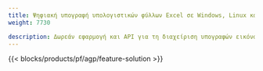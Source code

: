 ```yaml
---
title: Ψηφιακή υπογραφή υπολογιστικών φύλλων Excel σε Windows, Linux και macOS 
weight: 7730

description: Δωρεάν εφαρμογή και API για τη διαχείριση υπογραφών εικόνας και κειμένου σε αρχεία XLS, XLSX και ODS
---
```

{{< blocks/products/pf/agp/feature-solution >}} 

